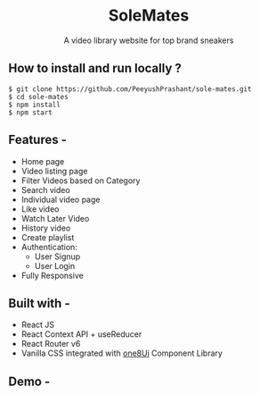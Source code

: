 <div align="center">
  
  
# SoleMates
  A video library website for top brand sneakers
</div>

## **How to install and run locally ?**

```
$ git clone https://github.com/PeeyushPrashant/sole-mates.git
$ cd sole-mates
$ npm install
$ npm start
```
## **Features -**

- Home page
- Video listing page
- Filter Videos based on Category
- Search video
- Individual video page
- Like video 
- Watch Later Video
- History video
- Create playlist
- Authentication:
  - User Signup
  - User Login
 - Fully Responsive

## **Built with -**

- React JS
- React Context API + useReducer
- React Router v6
- Vanilla CSS integrated with [one8Ui](https://one8ui.netlify.app/) Component Library

## **Demo -**

